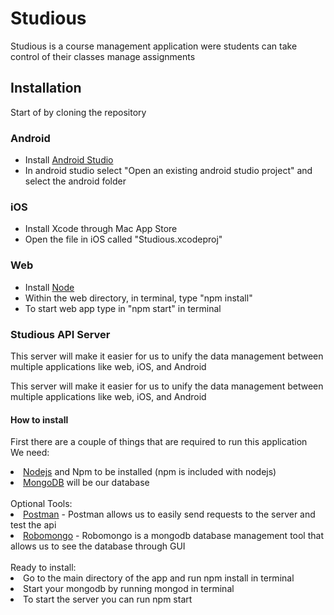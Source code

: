 <h1>Studious</h1>
<p>Studious is a course management application were students can take control of their classes manage assignments</p>
<h2>Installation</h2>
<p>Start of by cloning the repository</p>
<h3>Android</h3>
<ul><li>Install <a href="https://developer.android.com/studio/index.html">Android Studio</a></li>
<li>In android studio select "Open an existing android studio project" and select the android folder</li>
</ul>
<h3>iOS</h3>
<ul><li>Install Xcode through Mac App Store</li>
<li>Open the file in iOS called "Studious.xcodeproj"</li>
</ul>
<h3>Web</h3>
<ul><li>Install <a href="https://nodejs.org/en/">Node</a></li>
<li>Within the web directory, in terminal, type "npm install"</li>
<li>To start web app type in "npm start" in terminal</li></ul>
<h3>Studious API Server</h3>
<p>This server will make it easier for us to unify the data management between
multiple applications like web, iOS, and Android</p>
<p>This server will make it easier for us to unify the data management between
multiple applications like web, iOS, and Android</p>
<h4>How to install</h4>
<p>First there are a couple of things that are required to run this application
<br>We need:
<li><a href="https://nodejs.org/en/">Nodejs</a> and Npm to be installed (npm is included with nodejs)</li>
<li><a href="https://www.mongodb.com/download-center?jmp=nav">MongoDB</a> will be our database</li>
<br>Optional Tools:
<br>
<li><a href="https://www.getpostman.com/">Postman</a> - Postman allows us to easily send requests to the server and test the api</li>
<li><a href="https://robomongo.org/">Robomongo</a> - Robomongo is a mongodb database management tool that allows us to see the database through GUI</li>
<br>Ready to install:
<li>Go to the main directory of the app and run npm install in terminal</li>
<li>Start your mongodb by running mongod in terminal</li>
<li>To start the server you can run npm start</li>
</p>
